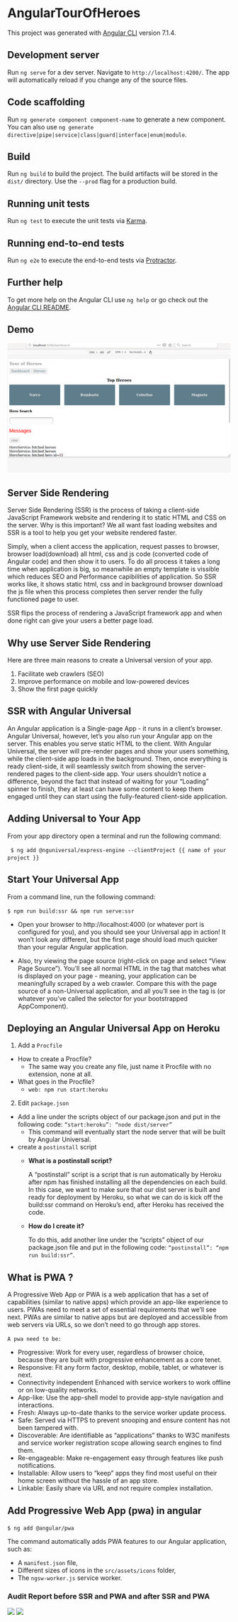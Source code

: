# AngularTourOfHeroes

This project was generated with [Angular CLI](https://github.com/angular/angular-cli) version 7.1.4.

## Development server

Run `ng serve` for a dev server. Navigate to `http://localhost:4200/`. The app will automatically reload if you change any of the source files.

## Code scaffolding

Run `ng generate component component-name` to generate a new component. You can also use `ng generate directive|pipe|service|class|guard|interface|enum|module`.

## Build

Run `ng build` to build the project. The build artifacts will be stored in the `dist/` directory. Use the `--prod` flag for a production build.

## Running unit tests

Run `ng test` to execute the unit tests via [Karma](https://karma-runner.github.io).

## Running end-to-end tests

Run `ng e2e` to execute the end-to-end tests via [Protractor](http://www.protractortest.org/).

## Further help

To get more help on the Angular CLI use `ng help` or go check out the [Angular CLI README](https://github.com/angular/angular-cli/blob/master/README.md).

## Demo

![](image/heroes.gif)

## Server Side Rendering

Server Side Rendering (SSR) is the process of taking a client-side JavaScript Framework website and rendering it to static HTML and CSS on the server. Why is this important? We all want fast loading websites and SSR is a tool to help you get your website rendered faster.

Simply, when a client access the application, request passes to browser, browser load(download) all html, css and js code (converted code of Angular code) and then show it to users. To do all process it takes a long time when application is big, so meanwhile an empty template is vissible which reduces SEO and Performance capibilities of application. So SSR works like, it shows static html, css and in background browser download the js file when this process completes then server render the fully functioned page to user. 

SSR flips the process of rendering a JavaScript framework app and when done right can give your users a better page load.

## Why use Server Side Rendering

Here are three main reasons to create a Universal version of your app.

1. Facilitate web crawlers (SEO)
2. Improve performance on mobile and low-powered devices
3. Show the first page quickly

## SSR with Angular Universal

An Angular application is a Single-page App - it runs in a client’s browser. Angular Universal, however, let’s you also run your Angular app on the server. This enables you serve static HTML to the client. With Angular Universal, the server will pre-render pages and show your users something, while the client-side app loads in the background. Then, once everything is ready client-side, it will seamlessly switch from showing the server-rendered pages to the client-side app. Your users shouldn’t notice a difference, beyond the fact that instead of waiting for your “Loading” spinner to finish, they at least can have some content to keep them engaged until they can start using the fully-featured client-side application.

## Adding Universal to Your App
From your app directory open a terminal and run the following command:

``` $ ng add @nguniversal/express-engine --clientProject {{ name of your project }}```

## Start Your Universal App

From a command line, run the following command:

```$ npm run build:ssr && npm run serve:ssr```

* Open your browser to http://localhost:4000 (or whatever port is configured for you), and you should see your Universal app in action! It won’t look any different, but the first page should load much quicker than your regular Angular application.

* Also, try viewing the page source (right-click on page and select “View Page Source”). You’ll see all normal HTML in the <body> tag that matches what is displayed on your page - meaning, your application can be meaningfully scraped by a web crawler. Compare this with the page source of a non-Universal application, and all you’ll see in the <body> tag is <app-root> (or whatever you’ve called the selector for your bootstrapped AppComponent).

## Deploying an Angular Universal App on Heroku

1. Add a `Procfile`
* How to create a Procfile?
    * The same way you create any file, just name it Procfile with no extension, none at all. 
* What goes in the Procfile?
    * ```web: npm run start:heroku```

2. Edit `package.json`
* Add a line under the scripts object of our package.json and put in the following code:
```“start:heroku”: “node dist/server”```
    * This command will eventually start the node server that will be built by Angular Universal.
* create a `postinstall` script
    * **What is a postinstall script?** 

        A “postinstall” script is a script that is run automatically by Heroku after npm has finished installing all the dependencies on each build. 
In this case, we want to make sure that our dist server is built and ready for deployment by Heroku, so what we can do is kick off the build:ssr command on Heroku’s end, after Heroku has received the code. 

    * **How do I create it?**

        To do this, add another line under the “scripts” object of our package.json file and put in the following code: 
        ```“postinstall”: “npm run build:ssr”```.

## What is PWA ?

A Progressive Web App or PWA is a web application that has a set of capabilities (similar to native apps) which provide an app-like experience to users. PWAs need to meet a set of essential requirements that we’ll see next. PWAs are similar to native apps but are deployed and accessible from web servers via URLs, so we don’t need to go through app stores.

`A pwa need to be:`

* Progressive:    Work for every user, regardless of browser choice, because they are built with progressive enhancement as a core tenet.
* Responsive:
Fit any form factor, desktop, mobile, tablet, or whatever is next.
* Connectivity independent
Enhanced with service workers to work offline or on low-quality networks.
* App-like:
Use the app-shell model to provide app-style navigation and interactions.
* Fresh:
Always up-to-date thanks to the service worker update process.
* Safe:
Served via HTTPS to prevent snooping and ensure content has not been tampered with.
* Discoverable:
Are identifiable as “applications” thanks to W3C manifests and service worker registration scope allowing search engines to find them.
* Re-engageable:
Make re-engagement easy through features like push notifications.
* Installable:
Allow users to “keep” apps they find most useful on their home screen without the hassle of an app store.
* Linkable:
Easily share via URL and not require complex installation.

## Add Progressive Web App (pwa) in angular

```$ ng add @angular/pwa```

The command automatically adds PWA features to our Angular application, such as:
* A `manifest.json` file,
* Different sizes of icons in the `src/assets/icons` folder,
* The `ngsw-worker.js` service worker.
### Audit Report before SSR and PWA and  after SSR and PWA

![](image/beforeAudit.png)
![](image/afterAudit.png)